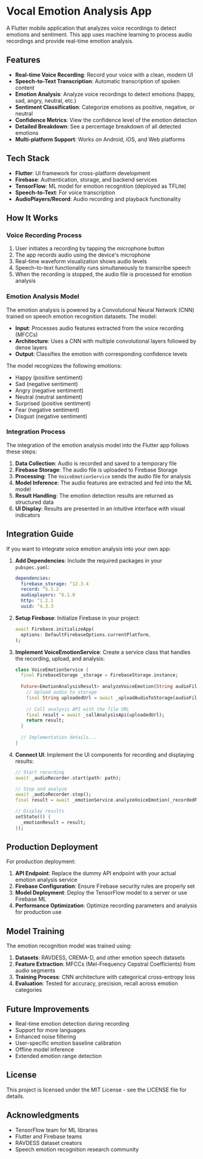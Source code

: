 # Vocal Emotion Analysis App

A Flutter mobile application that analyzes voice recordings to detect emotions and sentiment. This app uses machine learning to process audio recordings and provide real-time emotion analysis.

## Features

- **Real-time Voice Recording**: Record your voice with a clean, modern UI
- **Speech-to-Text Transcription**: Automatic transcription of spoken content
- **Emotion Analysis**: Analyze voice recordings to detect emotions (happy, sad, angry, neutral, etc.)
- **Sentiment Classification**: Categorize emotions as positive, negative, or neutral
- **Confidence Metrics**: View the confidence level of the emotion detection
- **Detailed Breakdown**: See a percentage breakdown of all detected emotions
- **Multi-platform Support**: Works on Android, iOS, and Web platforms

## Tech Stack

- **Flutter**: UI framework for cross-platform development
- **Firebase**: Authentication, storage, and backend services
- **TensorFlow**: ML model for emotion recognition (deployed as TFLite)
- **Speech-to-Text**: For voice transcription
- **AudioPlayers/Record**: Audio recording and playback functionality

## How It Works

### Voice Recording Process

1. User initiates a recording by tapping the microphone button
2. The app records audio using the device's microphone
3. Real-time waveform visualization shows audio levels
4. Speech-to-text functionality runs simultaneously to transcribe speech
5. When the recording is stopped, the audio file is processed for emotion analysis

### Emotion Analysis Model

The emotion analysis is powered by a Convolutional Neural Network (CNN) trained on speech emotion recognition datasets. The model:

- **Input**: Processes audio features extracted from the voice recording (MFCCs)
- **Architecture**: Uses a CNN with multiple convolutional layers followed by dense layers
- **Output**: Classifies the emotion with corresponding confidence levels

The model recognizes the following emotions:
- Happy (positive sentiment)
- Sad (negative sentiment)
- Angry (negative sentiment)
- Neutral (neutral sentiment)
- Surprised (positive sentiment)
- Fear (negative sentiment)
- Disgust (negative sentiment)

### Integration Process

The integration of the emotion analysis model into the Flutter app follows these steps:

1. **Data Collection**: Audio is recorded and saved to a temporary file
2. **Firebase Storage**: The audio file is uploaded to Firebase Storage
3. **Processing**: The `VoiceEmotionService` sends the audio file for analysis
4. **Model Inference**: The audio features are extracted and fed into the ML model
5. **Result Handling**: The emotion detection results are returned as structured data
6. **UI Display**: Results are presented in an intuitive interface with visual indicators

## Integration Guide

If you want to integrate voice emotion analysis into your own app:

1. **Add Dependencies**: Include the required packages in your `pubspec.yaml`:
   ```yaml
   dependencies:
     firebase_storage: ^12.3.4
     record: ^5.1.2
     audioplayers: ^6.1.0
     http: ^1.2.1
     uuid: ^4.3.3
   ```

2. **Setup Firebase**: Initialize Firebase in your project:
   ```dart
   await Firebase.initializeApp(
     options: DefaultFirebaseOptions.currentPlatform,
   );
   ```

3. **Implement VoiceEmotionService**: Create a service class that handles the recording, upload, and analysis:
   ```dart
   class VoiceEmotionService {
     final FirebaseStorage _storage = FirebaseStorage.instance;
     
     Future<EmotionAnalysisResult> analyzeVoiceEmotion(String audioFilePath) async {
       // Upload audio to storage
       final String uploadedUrl = await _uploadAudioToStorage(audioFilePath);
       
       // Call analysis API with the file URL
       final result = await _callAnalysisApi(uploadedUrl);
       return result;
     }
     
     // Implementation details...
   }
   ```

4. **Connect UI**: Implement the UI components for recording and displaying results:
   ```dart
   // Start recording
   await _audioRecorder.start(path: path);
   
   // Stop and analyze
   await _audioRecorder.stop();
   final result = await _emotionService.analyzeVoiceEmotion(_recordedFilePath!);
   
   // Display results
   setState(() {
     _emotionResult = result;
   });
   ```

## Production Deployment

For production deployment:

1. **API Endpoint**: Replace the dummy API endpoint with your actual emotion analysis service
2. **Firebase Configuration**: Ensure Firebase security rules are properly set
3. **Model Deployment**: Deploy the TensorFlow model to a server or use Firebase ML
4. **Performance Optimization**: Optimize recording parameters and analysis for production use

## Model Training

The emotion recognition model was trained using:

1. **Datasets**: RAVDESS, CREMA-D, and other emotion speech datasets
2. **Feature Extraction**: MFCCs (Mel-Frequency Cepstral Coefficients) from audio segments
3. **Training Process**: CNN architecture with categorical cross-entropy loss
4. **Evaluation**: Tested for accuracy, precision, recall across emotion categories

## Future Improvements

- Real-time emotion detection during recording
- Support for more languages
- Enhanced noise filtering
- User-specific emotion baseline calibration
- Offline model inference
- Extended emotion range detection

## License

This project is licensed under the MIT License - see the LICENSE file for details.

## Acknowledgments

- TensorFlow team for ML libraries
- Flutter and Firebase teams
- RAVDESS dataset creators
- Speech emotion recognition research community
